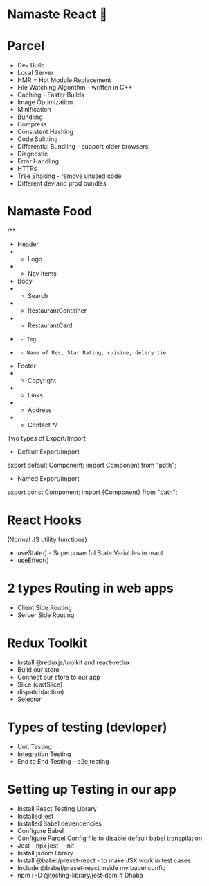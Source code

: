 # Namaste React 🚀


# Parcel
- Dev Build
- Local Server
- HMR = Hot Module Replacement
- File Watching Algorithm - written in C++
- Caching - Faster Builds
- Image Optimization
- Minification
- Bundling
- Compress
- Consistent Hashing
- Code Splitting
- Differential Bundling - support older browsers
- Diagnostic
- Error Handling
- HTTPs
- Tree Shaking - remove unused code
- Different dev and prod bundles



# Namaste Food


/**
 * Header
 *  - Logo
 *  - Nav Items
 * Body
 *  - Search
 *  - RestaurantContainer
 *    - RestaurantCard
 *      - Img
 *      - Name of Res, Star Rating, cuisine, delery tie
 * Footer
 *  - Copyright
 *  - Links
 *  - Address
 *  - Contact
 */



 Two types of Export/Import


- Default Export/Import

export default Component;
import Component from "path";


- Named Export/Import

export const Component;
import {Component} from "path";


# React Hooks
 (Normal JS utility functions)
- useState() - Superpowerful State Variables in react
- useEffect()



#  2 types Routing in web apps
 - Client Side Routing
 - Server Side Routing




 # Redux Toolkit
  - Install @reduxjs/toolkit and react-redux
  - Build our store
  - Connect our store to our app
  - Slice (cartSlice)
  - dispatch(action)
  - Selector


# Types of testing (devloper)
 - Unit Testing
 - Integration Testing
 - End to End Testing - e2e testing

# Setting up Testing in our app
 - Install React Testing Library
 - Installed jest
 - Installed Babel dependencies
 - Configure Babel 
 - Configure Parcel Config file to disable default babel transpilation 
 - Jest  - npx jest --init
 - Install jsdom library
 - Install @babel/preset-react - to make JSX work in test cases
 - Include @babel/preset-react inside my babel config
 - npm i -D @testing-library/jest-dom
 #   D h a b a 
 
 
